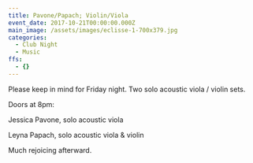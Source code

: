 ```yaml
---
title: Pavone/Papach; Violin/Viola
event_date: 2017-10-21T00:00:00.000Z
main_image: /assets/images/eclisse-1-700x379.jpg
categories:
  - Club Night
  - Music
ffs:
  - {}
---
```


<p>Please keep in mind for Friday night. Two solo acoustic viola / violin sets.</p>
<p>Doors at 8pm:</p>
<p>Jessica Pavone, solo acoustic viola</p>
<p>Leyna Papach, solo acoustic viola &amp; violin</p>
<p>Much rejoicing afterward.</p>
